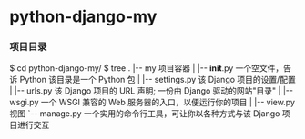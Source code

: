 # python-django-my

### 项目目录
$ cd python-django-my/
$ tree
.
|-- my                          项目容器
|   |-- __init__.py             一个空文件，告诉 Python 该目录是一个 Python 包
|   |-- settings.py             该 Django 项目的设置/配置
|   |-- urls.py                 该 Django 项目的 URL 声明; 一份由 Django 驱动的网站"目录"
|   |-- wsgi.py                 一个 WSGI 兼容的 Web 服务器的入口，以便运行你的项目
|   |-- view.py                 视图
`-- manage.py                   一个实用的命令行工具，可让你以各种方式与该 Django 项目进行交互